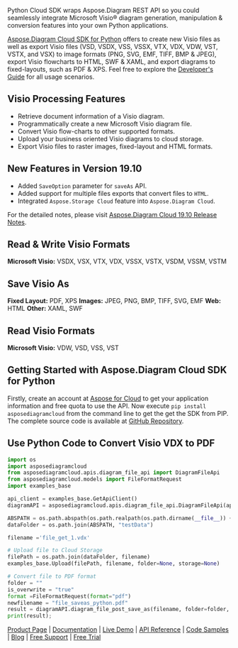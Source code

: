 Python Cloud SDK wraps Aspose.Diagram REST API so you could seamlessly integrate Microsoft Visio® diagram generation, manipulation & conversion features into your own Python applications.

[Aspose.Diagram Cloud SDK for Python](https://products.aspose.cloud/diagram/python) offers to create new Visio files as well as export Visio files (VSD, VSDX, VSS, VSSX, VTX, VDX, VDW, VST, VSTX, and VSX) to image formats (PNG, SVG, EMF, TIFF, BMP & JPEG), export Visio flowcharts to HTML, SWF & XAML, and export diagrams to fixed-layouts, such as PDF & XPS. Feel free to explore the [Developer's Guide](https://docs.aspose.cloud/display/diagramcloud/Developer+Guide) for all usage scenarios. 

## Visio Processing Features

- Retrieve document information of a Visio diagram.
- Programmatically create a new Microsoft Visio diagram file.
- Convert Visio flow-charts to other supported formats.
- Upload your business oriented Visio diagrams to cloud storage.
- Export Visio files to raster images, fixed-layout and HTML formats.

## New Features in Version 19.10

- Added `SaveOption` parameter for `saveAs` API.
- Added support for multiple files exports that convert files to `HTML`.
- Integrated `Aspose.Storage Cloud` feature into `Aspose.Diagram Cloud`.

For the detailed notes, please visit [Aspose.Diagram Cloud 19.10 Release Notes](https://docs.aspose.cloud/display/diagramcloud/Aspose.Diagram+Cloud+19.10+Release+Notes).

## Read & Write Visio Formats

**Microsoft Visio:** VSDX, VSX, VTX, VDX, VSSX, VSTX, VSDM, VSSM, VSTM

## Save Visio As

**Fixed Layout:** PDF, XPS
**Images:** JPEG, PNG, BMP, TIFF, SVG, EMF
**Web:** HTML
**Other:** XAML, SWF

## Read Visio Formats

**Microsoft Visio:** VDW, VSD, VSS, VST

## Getting Started with Aspose.Diagram Cloud SDK for Python

Firstly, create an account at [Aspose for Cloud](https://dashboard.aspose.cloud/#/apps) to get your application information and free quota to use the API. Now execute `pip install asposediagramcloud` from the command line to get the get the SDK from PIP. The complete source code is available at [GitHub Repository](https://github.com/aspose-diagram-cloud/aspose-diagram-cloud-python).

## Use Python Code to Convert Visio VDX to PDF

```python
import os
import asposediagramcloud
from asposediagramcloud.apis.diagram_file_api import DiagramFileApi
from asposediagramcloud.models import FileFormatRequest
import examples_base

api_client = examples_base.GetApiClient()
diagramAPI = asposediagramcloud.apis.diagram_file_api.DiagramFileApi(api_client)

ABSPATH = os.path.abspath(os.path.realpath(os.path.dirname(__file__)) + "/..")
dataFolder = os.path.join(ABSPATH, "testData")

filename ='file_get_1.vdx'

# Upload file to Cloud Storage
filePath = os.path.join(dataFolder, filename)
examples_base.Upload(filePath, filename, folder=None, storage=None)

# Convert file to PDF format
folder = ""
is_overwrite = "true"
format =FileFormatRequest(format="pdf")
newfilename = "file_saveas_python.pdf"
result = diagramAPI.diagram_file_post_save_as(filename, folder=folder, newfilename=newfilename, format=format, is_overwrite=is_overwrite)
print(result);
```

[Product Page](https://products.aspose.cloud/diagram/python) | [Documentation](https://docs.aspose.cloud/display/diagramcloud/Home) | [Live Demo](https://products.aspose.app/diagram/family) | [API Reference](https://apireference.aspose.cloud/diagram/) | [Code Samples](https://github.com/aspose-diagram-cloud/aspose-diagram-cloud-python) | [Blog](https://blog.aspose.cloud/category/diagram/) | [Free Support](https://forum.aspose.cloud/c/diagram) | [Free Trial](https://dashboard.aspose.cloud/#/apps)